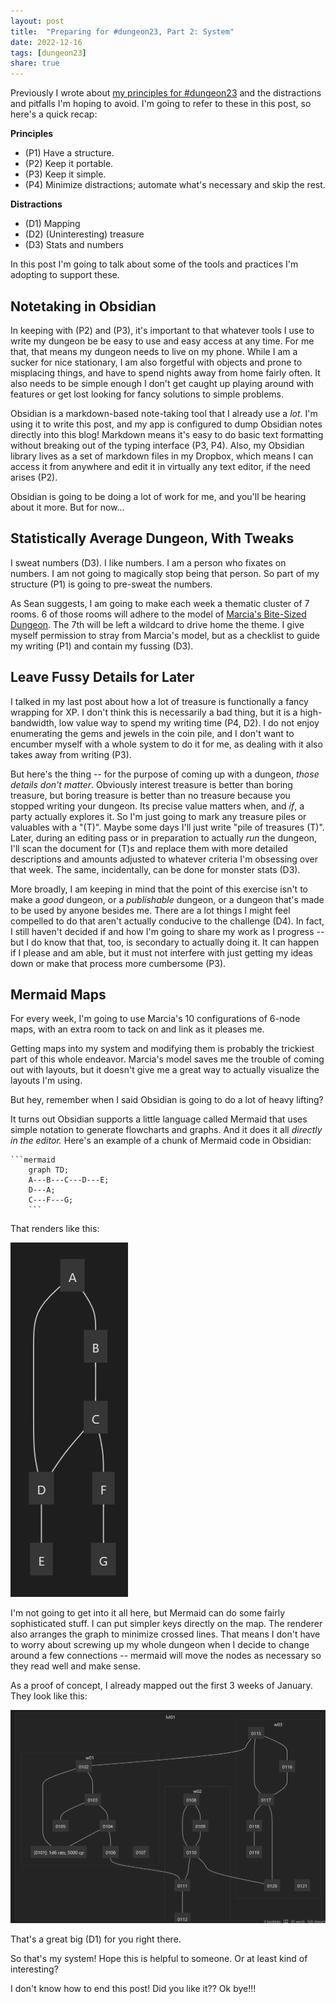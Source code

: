 ```yaml
---
layout: post
title:  "Preparing for #dungeon23, Part 2: System"
date: 2022-12-16
tags: [dungeon23]
share: true
---
```

Previously I wrote about [my principles for \#dungeon23](/2022/12/14/megadungeon23-planning.html) and the distractions and pitfalls I'm hoping to avoid. I'm going to refer to these in this post, so here's a quick recap:

**Principles**
- (P1) Have a structure.
- (P2) Keep it portable.
- (P3) Keep it simple.
- (P4) Minimize distractions; automate what's necessary and skip the rest.

**Distractions**
- (D1) Mapping
- (D2) (Uninteresting) treasure
- (D3) Stats and numbers

In this post I'm going to talk about some of the tools and practices I'm adopting to support these.

## Notetaking in Obsidian
In keeping with (P2) and (P3), it's important to that whatever tools I use to write my dungeon be be easy to use and easy access at any time. For me that, that means my dungeon needs to live on my phone. While I am a sucker for nice stationary, I am also forgetful with objects and prone to misplacing things, and have to spend nights away from home fairly often. It also needs to be simple enough I don't get caught up playing around with features or get lost looking for fancy solutions to simple problems.

Obsidian is a markdown-based note-taking tool that I already use a _lot_. I'm using it to write this post, and my app is configured to dump Obsidian notes directly into this blog! Markdown means it's easy to do basic text formatting without breaking out of the typing interface (P3, P4). Also, my Obsidian library lives as a set of markdown files in my Dropbox, which means I can access it from anywhere and edit it in virtually any text editor, if the need arises (P2). 

Obsidian is going to be doing a lot of work for me, and you'll be hearing about it more. But for now...

## Statistically Average Dungeon, With Tweaks
I sweat numbers (D3). I like numbers. I am a person who fixates on numbers. I am not going to magically stop being that person. So part of my structure (P1) is going to pre-sweat the numbers.

As Sean suggests, I am going to make each week a thematic cluster of 7 rooms. 6 of those rooms will adhere to the model of [Marcia's Bite-Sized Dungeon](https://traversefantasy.blogspot.com/2022/11/bite-sized-dungeons.html). The 7th will be left a wildcard to drive home the theme. I give myself permission to stray from Marcia's model, but as a checklist to guide my writing (P1) and contain my fussing (D3).

## Leave Fussy Details for Later
I talked in my last post about how a lot of treasure is functionally a fancy wrapping for XP. I don't think this is necessarily a bad thing, but it is a high-bandwidth, low value way to spend my writing time (P4, D2). I do not enjoy enumerating the gems and jewels in the coin pile, and I don't want to encumber myself with a whole system to do it for me, as dealing with it also takes away from writing (P3).

But here's the thing -- for the purpose of coming up with a dungeon, _those details don't matter_. Obviously interest treasure is better than boring treasure, but boring treasure is better than no treasure because you stopped writing your dungeon. Its precise value matters when, and _if_, a party actually explores it. So I'm just going to mark any treasure piles or valuables with a "(T)". Maybe some days I'll just write "pile of treasures (T)". Later, during an editing pass or in preparation to actually _run_ the dungeon, I'll scan the document for (T)s and replace them with more detailed descriptions and amounts adjusted to whatever criteria I'm obsessing over that week. The same, incidentally, can be done for monster stats (D3).

More broadly, I am keeping in mind that the point of this exercise isn't to make a *good* dungeon, or a *publishable* dungeon, or a dungeon that's made to be used by anyone besides me. There are a lot things I might feel compelled to do that aren't actually conducive to the challenge (D4). In fact, I still haven't decided if and how I'm going to share my work as I progress -- but I do know that that, too, is secondary to actually doing it. It can happen if I please and am able, but it must not interfere with just getting my ideas down or make that process more cumbersome (P3).

## Mermaid Maps
For every week, I'm going to use Marcia's 10 configurations of 6-node maps, with an extra room to tack on and link as it pleases me.

Getting maps into my system and modifying them is probably the trickiest part of this whole endeavor. Marcia's model saves me the trouble of coming out with layouts, but it doesn't give me a great way to actually visualize the layouts I'm using.

But hey, remember when I said Obsidian is going to do a lot of heavy lifting?

It turns out Obsidian supports a little language called Mermaid that uses simple notation to generate flowcharts and graphs. And it does it all _directly in the editor._ Here's an example of a chunk of Mermaid code in Obsidian:

```
```mermaid
	graph TD;
	A---B---C---D---E;
	D---A;
	C---F---G;
	```
``` 
That renders like this:

![mermaid-example.png](/img/mermaid-example.png)

I'm not going to get into it all here, but Mermaid can do some fairly sophisticated stuff. I can put simpler keys directly on the map. The renderer also arranges the graph to minimize crossed lines. That means I don't have to worry about screwing up my whole dungeon when I decide to change around a few connections -- mermaid will move the nodes as necessary so they read well and make sense.

As a proof of concept, I already mapped out the first 3 weeks of January. They look like this:

![mermaid_example_big.png](/img/mermaid_example_big.png)

That's a great big (D1) for you right there.

So that's my system! Hope this is helpful to someone. Or at least kind of interesting?

I don't know how to end this post! Did you like it?? Ok bye!!!